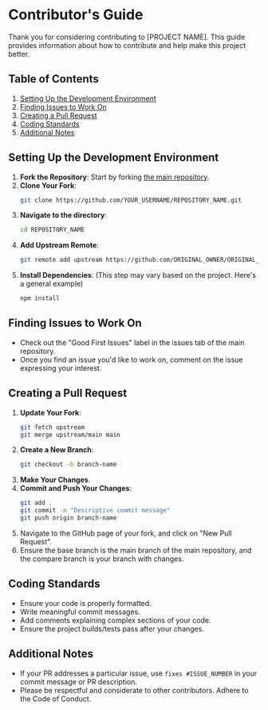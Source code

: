 # Contributor's Guide

Thank you for considering contributing to [PROJECT NAME]. This guide provides information about how to contribute and help make this project better.

## Table of Contents
1. [Setting Up the Development Environment](#setting-up-the-development-environment)
2. [Finding Issues to Work On](#finding-issues-to-work-on)
3. [Creating a Pull Request](#creating-a-pull-request)
4. [Coding Standards](#coding-standards)
5. [Additional Notes](#additional-notes)

## Setting Up the Development Environment

1. **Fork the Repository**: Start by forking [the main repository](LINK_TO_MAIN_REPO).
2. **Clone Your Fork**:
   ```bash
   git clone https://github.com/YOUR_USERNAME/REPOSITORY_NAME.git
   ```
3. **Navigate to the directory**:
   ```bash
   cd REPOSITORY_NAME
   ```
4. **Add Upstream Remote**:
   ```bash
   git remote add upstream https://github.com/ORIGINAL_OWNER/ORIGINAL_REPOSITORY.git
   ```
5. **Install Dependencies**: (This step may vary based on the project. Here's a general example)
   ```bash
   npm install
   ```

## Finding Issues to Work On

- Check out the "Good First Issues" label in the issues tab of the main repository.
- Once you find an issue you'd like to work on, comment on the issue expressing your interest.

## Creating a Pull Request

1. **Update Your Fork**:
   ```bash
   git fetch upstream
   git merge upstream/main main
   ```
2. **Create a New Branch**:
   ```bash
   git checkout -b branch-name
   ```
3. **Make Your Changes**.
4. **Commit and Push Your Changes**:
   ```bash
   git add .
   git commit -m "Descriptive commit message"
   git push origin branch-name
   ```
5. Navigate to the GitHub page of your fork, and click on "New Pull Request".
6. Ensure the base branch is the main branch of the main repository, and the compare branch is your branch with changes.

## Coding Standards

- Ensure your code is properly formatted.
- Write meaningful commit messages.
- Add comments explaining complex sections of your code.
- Ensure the project builds/tests pass after your changes.

## Additional Notes

- If your PR addresses a particular issue, use `fixes #ISSUE_NUMBER` in your commit message or PR description.
- Please be respectful and considerate to other contributors. Adhere to the Code of Conduct.